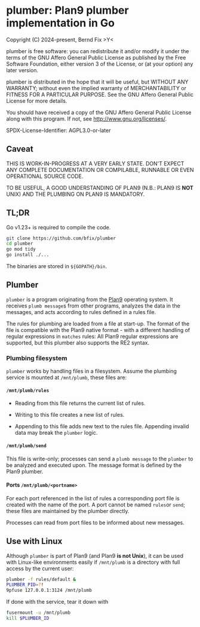 # plumber: Plan9 plumber implementation in Go

Copyright (C) 2024-present, Bernd Fix  >Y<

plumber is free software: you can redistribute it and/or modify it
under the terms of the GNU Affero General Public License as published
by the Free Software Foundation, either version 3 of the License,
or (at your option) any later version.

plumber is distributed in the hope that it will be useful, but
WITHOUT ANY WARRANTY; without even the implied warranty of
MERCHANTABILITY or FITNESS FOR A PARTICULAR PURPOSE.  See the GNU
Affero General Public License for more details.

You should have received a copy of the GNU Affero General Public License
along with this program.  If not, see <http://www.gnu.org/licenses/>.

SPDX-License-Identifier: AGPL3.0-or-later

## Caveat

THIS IS WORK-IN-PROGRESS AT A VERY EARLY STATE. DON'T EXPECT ANY COMPLETE
DOCUMENTATION OR COMPILABLE, RUNNABLE OR EVEN OPERATIONAL SOURCE CODE.

TO BE USEFUL, A GOOD UNDERSTANDING OF PLAN9 (N.B.: PLAN9 IS **NOT** UNIX)
AND THE PLUMBING ON PLAN9 IS MANDATORY.

## TL;DR

Go v1.23+ is required to compile the code.

```bash
git clone https://github.com/bfix/plumber
cd plumber
go mod tidy
go install ./...
```

The binaries are stored in `${GOPATH}/bin`.

## Plumber

`plumber` is a program originating from the [Plan9](https://p9f.org) operating
system. It receives `plumb message`s from other programs, analyzes the data in
the messages, and acts according to rules defined in a rules file.

The rules for plumbing are loaded from a file at start-up. The format of the
file is compatible with the Plan9 native format - with a different handling
of regular expressions in `matches` rules: All Plan9 regular
expressions are supported, but this plumber also supports the RE2 syntax.

### Plumbing filesystem

`plumber` works by handling files in a filesystem. Assume the plumbing service
is mounted at `/mnt/plumb`, these files are:

#### `/mnt/plumb/rules`

* Reading from this file returns the current list of rules.

* Writing to this file creates a new list of rules.

* Appending to this file adds new text to the rules file. Appending invalid
data may break the `plumber` logic.

#### `/mnt/plumb/send`

This file is write-only; processes can send a `plumb message` to the `plumber`
to be analyzed and executed upon. The message format is defined by the Plan9 plumber.

#### Ports `/mnt/plumb/<portname>`

For each port referenced in the list of rules a corresponding port file is created
with the name of the port. A port cannot be named `rules`or `send`; these
files are maintained by the plumber directly.

Processes can read from port files to be informed about new messages.

## Use with Linux

Although `plumber` is part of Plan9 (and Plan9 **is not Unix**), it can be
used with Linux-like environments easily if `/mnt/plumb` is a directory
with full access by the current user:

```bash
plumber -f rules/default &
PLUMBER_PID=?!
9pfuse 127.0.0.1:3124 /mnt/plumb
```

If done with the service, tear it down with

```bash
fusermount -u /mnt/plumb
kill $PLUMBER_ID
```
